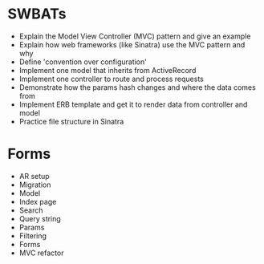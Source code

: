 
# SWBATs
* Explain the Model View Controller (MVC) pattern and give an example
* Explain how web frameworks (like Sinatra) use the MVC pattern and why
* Define 'convention over configuration'
* Implement one model that inherits from ActiveRecord
* Implement one controller to route and process requests
* Demonstrate how the params hash changes and where the data comes from
* Implement ERB template and get it to render data from controller and model
* Practice file structure in Sinatra

# Forms
  * AR setup
  * Migration
  * Model
  * Index page
  * Search
  * Query string
  * Params
  * Filtering
  * Forms
  * MVC refactor
  